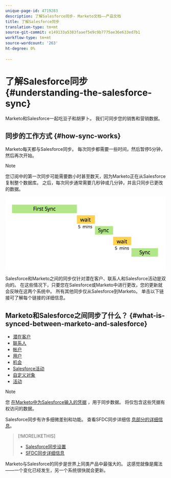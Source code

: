 ```yaml
---
unique-page-id: 4719283
description: 了解Salesforce同步- Marketo文档——产品文档
title: 了解Salesforce同步
translation-type: tm+mt
source-git-commit: e149133a5383faaef5e9c9b7775ae36e633ed7b1
workflow-type: tm+mt
source-wordcount: '263'
ht-degree: 0%

---
```



# 了解Salesforce同步 {#understanding-the-salesforce-sync}

Marketo和Salesforce一起吃豆子和胡萝卜。 我们可同步您的销售和营销数据。

## 同步的工作方式 {#how-sync-works}

Marketo每天都与Salesforce同步。 每次同步都需要一些时间，然后暂停5分钟，然后再次开始。

>[!NOTE]
>
>您订阅中的第一次同步可能需要数小时甚至数天，因为Marketo正在从Salesforce复制整个数据库。 之后，每次同步通常需要几秒钟或几分钟，并且只同步已更改的数据。

![](assets/sync-illustration.png)

Salesforce和Marketo之间的同步仅针对潜在客户、联系人和Salesforce活动是双向的。 在这些情况下，只要您在Salesforce或Marketo中进行更改，您的更新就会反映在这两个系统中。 所有其他同步仅从Salesforce到Marketo。 单击以下链接可了解每个链接的详细信息。

## Marketo和Salesforce之间同步了什么？ {#what-is-synced-between-marketo-and-salesforce}

* [潜在客户](sfdc-sync-details/sfdc-sync-lead-sync.md)
* [联系人](sfdc-sync-details/sfdc-sync-contact-sync.md)
* [帐户](sfdc-sync-details/sfdc-sync-account-sync.md)
* [用户](sfdc-sync-details/sfdc-sync-lead-account-owner-sync.md)
* [机会](sfdc-sync-details/sfdc-sync-opportunity-sync.md)
* [Salesforce活动](sfdc-sync-details/sfdc-sync-campaign-sync.md)
* [自定义对象](sfdc-sync-details/sfdc-sync-custom-object-sync.md)
* [活动](sfdc-sync-details/sfdc-sync-activity-sync.md)

>[!NOTE]
>
>您 [在Marketo中为Salesforce输入的凭据](setup/enterprise-unlimited-edition/step-2-of-3-create-a-salesforce-user-for-marketo-enterprise-unlimited.md) ，用于同步数据。 将仅包含这些凭据有权访问的数据。

Salesforce同步有许多细微差别和功能。 查看SFDC同步详细信 [息部分的详细信息](http://docs.marketo.com/display/docs/sfdc+sync+details)。

>[!MORELIKETHIS]
>
>* [Salesforce同步设置](http://docs.marketo.com/display/docs/setup)
>* [SFDC同步详细信息](http://docs.marketo.com/display/docs/sfdc+sync+details)

>



Marketo与Salesforce的同步是世界上同类产品中最强大的。 这感觉就像是魔法——一个变化已经发生，另一个系统很快就会更新。
